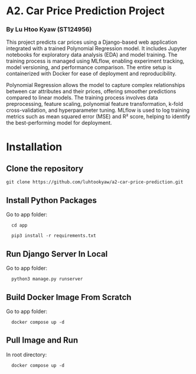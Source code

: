 # A2. Car Price Prediction Project
### By Lu Htoo Kyaw (ST124956)

This project predicts car prices using a Django-based web application integrated with a trained Polynomial Regression model. It includes Jupyter notebooks for exploratory data analysis (EDA) and model training. The training process is managed using MLflow, enabling experiment tracking, model versioning, and performance comparison. The entire setup is containerized with Docker for ease of deployment and reproducibility.

Polynomial Regression allows the model to capture complex relationships between car attributes and their prices, offering smoother predictions compared to linear models. The training process involves data preprocessing, feature scaling, polynomial feature transformation, k-fold cross-validation, and hyperparameter tuning. MLflow is used to log training metrics such as mean squared error (MSE) and R² score, helping to identify the best-performing model for deployment.

# Installation

## Clone the repository

```
git clone https://github.com/luhtookyaw/a2-car-price-prediction.git
```

## Install Python Packages
Go to app folder:

```
  cd app
```
```
  pip3 install -r requirements.txt
```

## Run Django Server In Local
Go to app folder:

```
  python3 manage.py runserver
```

## Build Docker Image From Scratch

Go to app folder:

```
  docker compose up -d
```

## Pull Image and Run
In root directory:

```
  docker compose up -d
```